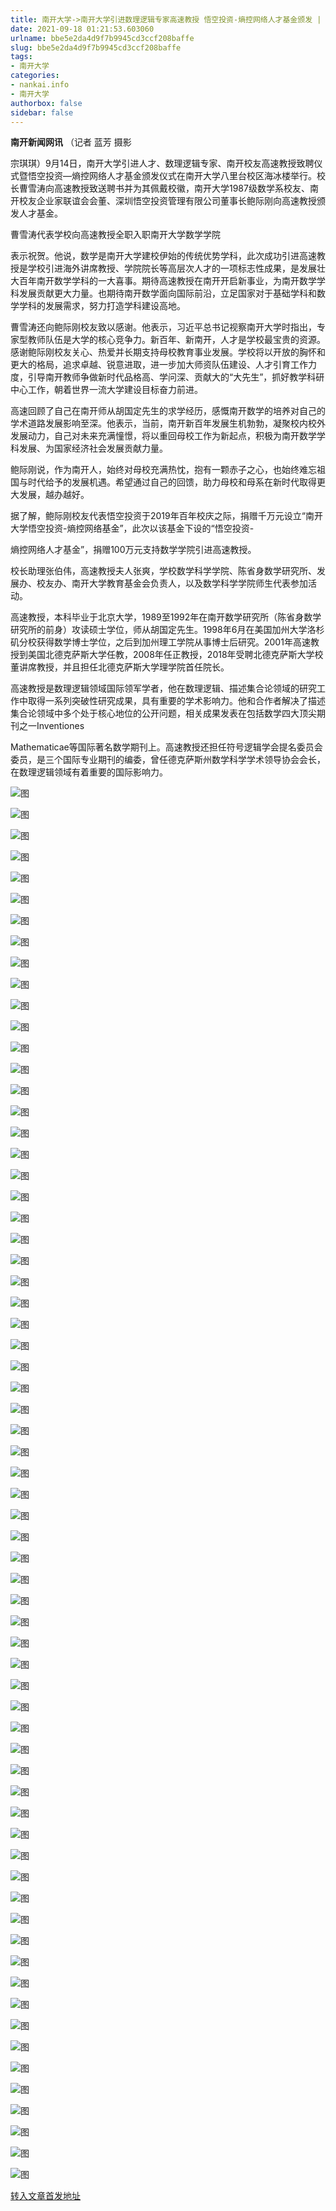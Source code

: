 ```yaml
---
title: 南开大学->南开大学引进数理逻辑专家高速教授 悟空投资-熵控网络人才基金颁发 | nankai.info
date: 2021-09-18 01:21:53.603060
urlname: bbe5e2da4d9f7b9945cd3ccf208baffe
slug: bbe5e2da4d9f7b9945cd3ccf208baffe
tags: 
- 南开大学
categories:
- nankai.info
- 南开大学
authorbox: false
sidebar: false
---
```

**南开新闻网讯** （记者 蓝芳 摄影

宗琪琪）9月14日，南开大学引进人才、数理逻辑专家、南开校友高速教授致聘仪式暨悟空投资—熵控网络人才基金颁发仪式在南开大学八里台校区海冰楼举行。校长曹雪涛向高速教授致送聘书并为其佩戴校徽，南开大学1987级数学系校友、南开校友企业家联谊会会董、深圳悟空投资管理有限公司董事长鲍际刚向高速教授颁发人才基金。

曹雪涛代表学校向高速教授全职入职南开大学数学学院
<!--more-->
表示祝贺。他说，数学是南开大学建校伊始的传统优势学科，此次成功引进高速教授是学校引进海外讲席教授、学院院长等高层次人才的一项标志性成果，是发展壮大百年南开数学学科的一大喜事。期待高速教授在南开开启新事业，为南开数学学科发展贡献更大力量。也期待南开数学面向国际前沿，立足国家对于基础学科和数学学科的发展需求，努力打造学科建设高地。

曹雪涛还向鲍际刚校友致以感谢。他表示，习近平总书记视察南开大学时指出，专家型教师队伍是大学的核心竞争力。新百年、新南开，人才是学校最宝贵的资源。感谢鲍际刚校友关心、热爱并长期支持母校教育事业发展。学校将以开放的胸怀和更大的格局，追求卓越、锐意进取，进一步加大师资队伍建设、人才引育工作力度，引导南开教师争做新时代品格高、学问深、贡献大的“大先生”，抓好教学科研中心工作，朝着世界一流大学建设目标奋力前进。

高速回顾了自己在南开师从胡国定先生的求学经历，感慨南开数学的培养对自己的学术道路发展影响至深。他表示，当前，南开新百年发展生机勃勃，凝聚校内校外发展动力，自己对未来充满憧憬，将以重回母校工作为新起点，积极为南开数学学科发展、为国家经济社会发展贡献力量。

鲍际刚说，作为南开人，始终对母校充满热忱，抱有一颗赤子之心，也始终难忘祖国与时代给予的发展机遇。希望通过自己的回馈，助力母校和母系在新时代取得更大发展，越办越好。

据了解，鲍际刚校友代表悟空投资于2019年百年校庆之际，捐赠千万元设立“南开大学悟空投资-熵控网络基金”，此次以该基金下设的“悟空投资-

熵控网络人才基金”，捐赠100万元支持数学学院引进高速教授。

校长助理张伯伟，高速教授夫人张爽，学校数学科学学院、陈省身数学研究所、发展办、校友办、南开大学教育基金会负责人，以及数学科学学院师生代表参加活动。

高速教授，本科毕业于北京大学，1989至1992年在南开数学研究所（陈省身数学研究所的前身）攻读硕士学位，师从胡国定先生。1998年6月在美国加州大学洛杉矶分校获得数学博士学位，之后到加州理工学院从事博士后研究。2001年高速教授到美国北德克萨斯大学任教，2008年任正教授，2018年受聘北德克萨斯大学校董讲席教授，并且担任北德克萨斯大学理学院首任院长。

高速教授是数理逻辑领域国际领军学者，他在数理逻辑、描述集合论领域的研究工作中取得一系列突破性研究成果，具有重要的学术影响力。他和合作者解决了描述集合论领域中多个处于核心地位的公开问题，相关成果发表在包括数学四大顶尖期刊之一Inventiones

Mathematicae等国际著名数学期刊上。高速教授还担任符号逻辑学会提名委员会委员，是三个国际专业期刊的编委，曾任德克萨斯州数学科学学术领导协会会长，在数理逻辑领域有着重要的国际影响力。

![图](http://news.nankai.edu.cn/ywsd/system/2021/09/15/g)

![图](http://news.nankai.edu.cn/ywsd/system/2021/09/15/p)

![图](http://news.nankai.edu.cn/ywsd/system/2021/09/15/j)

![图](http://news.nankai.edu.cn/ywsd/system/2021/09/15/)

![图](http://news.nankai.edu.cn/ywsd/system/2021/09/15/8)

![图](http://news.nankai.edu.cn/ywsd/system/2021/09/15/3)

![图](http://news.nankai.edu.cn/ywsd/system/2021/09/15/f)

![图](http://news.nankai.edu.cn/ywsd/system/2021/09/15/a)

![图](http://news.nankai.edu.cn/ywsd/system/2021/09/15/c)

![图](http://news.nankai.edu.cn/ywsd/system/2021/09/15/3)

![图](http://news.nankai.edu.cn/ywsd/system/2021/09/15/8)

![图](http://news.nankai.edu.cn/ywsd/system/2021/09/15/3)

![图](http://news.nankai.edu.cn/ywsd/system/2021/09/15/_)

![图](http://news.nankai.edu.cn/ywsd/system/2021/09/15/1)

![图](http://news.nankai.edu.cn/ywsd/system/2021/09/15/9)

![图](http://news.nankai.edu.cn/ywsd/system/2021/09/15/4)

![图](http://news.nankai.edu.cn/ywsd/system/2021/09/15/1)

![图](http://news.nankai.edu.cn/ywsd/system/2021/09/15/4)

![图](http://news.nankai.edu.cn/ywsd/system/2021/09/15/0)

![图](http://news.nankai.edu.cn/ywsd/system/2021/09/15/0)

![图](http://news.nankai.edu.cn/ywsd/system/2021/09/15/0)

![图](http://news.nankai.edu.cn/ywsd/system/2021/09/15/3)

![图](http://news.nankai.edu.cn/ywsd/system/2021/09/15/0)

![图](http://news.nankai.edu.cn/ywsd/system/2021/09/15/0)

![图](http://news.nankai.edu.cn/)

![图](http://news.nankai.edu.cn/ywsd/system/2021/09/15/4)

![图](http://news.nankai.edu.cn/ywsd/system/2021/09/15/1)

![图](http://news.nankai.edu.cn/ywsd/system/2021/09/15/4)

![图](http://news.nankai.edu.cn/)

![图](http://news.nankai.edu.cn/ywsd/system/2021/09/15/0)

![图](http://news.nankai.edu.cn/ywsd/system/2021/09/15/0)

![图](http://news.nankai.edu.cn/ywsd/system/2021/09/15/0)

![图](http://news.nankai.edu.cn/)

![图](http://news.nankai.edu.cn/ywsd/system/2021/09/15/3)

![图](http://news.nankai.edu.cn/ywsd/system/2021/09/15/0)

![图](http://news.nankai.edu.cn/ywsd/system/2021/09/15/0)

![图](http://news.nankai.edu.cn/)

![图](http://news.nankai.edu.cn/ywsd/system/2021/09/15/c)

![图](http://news.nankai.edu.cn/ywsd/system/2021/09/15/i)

![图](http://news.nankai.edu.cn/ywsd/system/2021/09/15/p)

![图](http://news.nankai.edu.cn/)

![图](http://news.nankai.edu.cn/ywsd/system/2021/09/15/n)

![图](http://news.nankai.edu.cn/ywsd/system/2021/09/15/c)

![图](http://news.nankai.edu.cn/ywsd/system/2021/09/15/)

![图](http://news.nankai.edu.cn/ywsd/system/2021/09/15/u)

![图](http://news.nankai.edu.cn/ywsd/system/2021/09/15/d)

![图](http://news.nankai.edu.cn/ywsd/system/2021/09/15/e)

![图](http://news.nankai.edu.cn/ywsd/system/2021/09/15/)

![图](http://news.nankai.edu.cn/ywsd/system/2021/09/15/i)

![图](http://news.nankai.edu.cn/ywsd/system/2021/09/15/a)

![图](http://news.nankai.edu.cn/ywsd/system/2021/09/15/k)

![图](http://news.nankai.edu.cn/ywsd/system/2021/09/15/n)

![图](http://news.nankai.edu.cn/ywsd/system/2021/09/15/a)

![图](http://news.nankai.edu.cn/ywsd/system/2021/09/15/n)

![图](http://news.nankai.edu.cn/ywsd/system/2021/09/15/)

![图](http://news.nankai.edu.cn/ywsd/system/2021/09/15/s)

![图](http://news.nankai.edu.cn/ywsd/system/2021/09/15/w)

![图](http://news.nankai.edu.cn/ywsd/system/2021/09/15/e)

![图](http://news.nankai.edu.cn/ywsd/system/2021/09/15/n)

![图](http://news.nankai.edu.cn/)

![图](http://news.nankai.edu.cn/)

![图](http://news.nankai.edu.cn/ywsd/system/2021/09/15/:)

![图](http://news.nankai.edu.cn/ywsd/system/2021/09/15/p)

![图](http://news.nankai.edu.cn/ywsd/system/2021/09/15/t)

![图](http://news.nankai.edu.cn/ywsd/system/2021/09/15/t)

![图](http://news.nankai.edu.cn/ywsd/system/2021/09/15/h)

[转入文章首发地址](http://news.nankai.edu.cn/ywsd/system/2021/09/15/030047945.shtml)